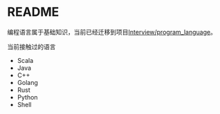 # README

编程语言属于基础知识，当前已经迁移到项目[Interview/program_language](https://github.com/tianjiqx/Interview/tree/main/program_language)。

当前接触过的语言

- Scala
- Java
- C++
- Golang
- Rust
- Python
- Shell

